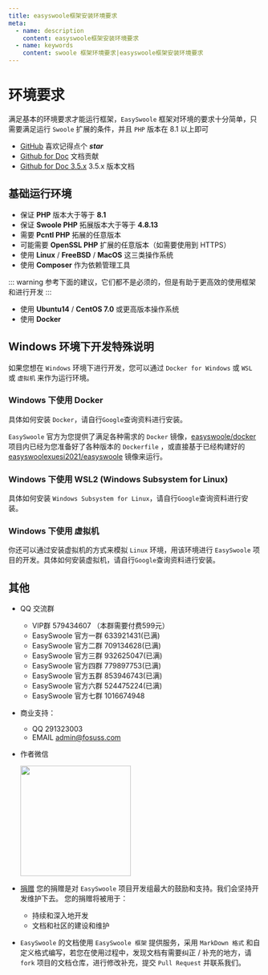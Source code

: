 ```yaml
---
title: easyswoole框架安装环境要求
meta:
  - name: description
    content: easyswoole框架安装环境要求
  - name: keywords
    content: swoole 框架环境要求|easyswoole框架安装环境要求
---
```


# 环境要求

满足基本的环境要求才能运行框架，`EasySwoole` 框架对环境的要求十分简单，只需要满足运行 `Swoole` 扩展的条件，并且 `PHP` 版本在 8.1 以上即可

- [GitHub](https://github.com/easy-swoole/easyswoole)  喜欢记得点个 ***star***
- [Github for Doc](https://github.com/easy-swoole/doc-3.7) 文档贡献
- [Github for Doc 3.5.x](https://github.com/easy-swoole/doc) 3.5.x 版本文档

## 基础运行环境
- 保证 **PHP** 版本大于等于 **8.1**
- 保证 **Swoole PHP** 拓展版本大于等于 **4.8.13**
- 需要 **Pcntl PHP** 拓展的任意版本 
- 可能需要 **OpenSSL PHP** 扩展的任意版本（如需要使用到 HTTPS）
- 使用 **Linux** / **FreeBSD** / **MacOS** 这三类操作系统
- 使用 **Composer** 作为依赖管理工具

::: warning 
 参考下面的建议，它们都不是必须的，但是有助于更高效的使用框架和进行开发
:::

- 使用 **Ubuntu14** / **CentOS 7.0** 或更高版本操作系统
- 使用 **Docker** 

## Windows 环境下开发特殊说明

如果您想在 `Windows` 环境下进行开发，您可以通过 `Docker for Windows` 或 `WSL` 或 `虚拟机` 来作为运行环境。

### Windows 下使用 Docker 

具体如何安装 `Docker`，请自行`Google`查询资料进行安装。

`EasySwoole` 官方为您提供了满足各种需求的 `Docker` 镜像，[easyswoole/docker](https://github.com/XueSiLf/easyswoole-docker) 项目内已经为您准备好了各种版本的 `Dockerfile` ，或直接基于已经构建好的 [easyswoolexuesi2021/easyswoole](https://hub.docker.com/r/easyswoolexuesi2021/easyswoole) 镜像来运行。

### Windows 下使用 WSL2 (Windows Subsystem for Linux)

具体如何安装 `Windows Subsystem for Linux`，请自行`Google`查询资料进行安装。

### Windows 下使用 虚拟机

你还可以通过安装虚拟机的方式来模拟 `Linux` 环境，用该环境进行 `EasySwoole` 项目的开发。具体如何安装虚拟机，请自行`Google`查询资料进行安装。

## 其他

- QQ 交流群
    - VIP群 579434607 （本群需要付费599元）
    - EasySwoole 官方一群 633921431(已满)
    - EasySwoole 官方二群 709134628(已满)
    - EasySwoole 官方三群 932625047(已满)
    - EasySwoole 官方四群 779897753(已满)
    - EasySwoole 官方五群 853946743(已满)
    - EasySwoole 官方六群 524475224(已满)
    - EasySwoole 官方七群 1016674948
    
- 商业支持：
    - QQ 291323003
    - EMAIL admin@fosuss.com
        
- 作者微信

  <img src="/Images/authWx.jpg" width="220">

- [捐赠](/Preface/donate.md) 您的捐赠是对 `EasySwoole` 项目开发组最大的鼓励和支持。我们会坚持开发维护下去。 您的捐赠将被用于：
  - 持续和深入地开发
  - 文档和社区的建设和维护

- `EasySwoole` 的文档使用 `EasySwoole 框架` 提供服务，采用 `MarkDown 格式` 和自定义格式编写，若您在使用过程中，发现文档有需要纠正 / 补充的地方，请 `fork` 项目的文档仓库，进行修改补充，提交 `Pull Request` 并联系我们。
